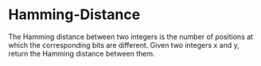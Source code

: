 # Hamming-Distance
The Hamming distance between two integers is the number of positions at which the corresponding bits are different.  Given two integers x and y, return the Hamming distance between them.
